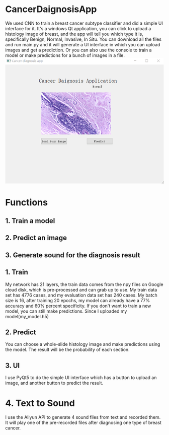 # CancerDaignosisApp
We used CNN to train a breast cancer subtype classifier and did a simple UI interface for it. It's a windows Qt application, you can click to upload a histology image of breast, and the app will tell you which type it is, specifically Benign, Normal, Invasive, In Situ.
You can download all the files and run main.py and it will generate a UI interface in which you can upload images and get a prediction.
Or you can also use the console to train a model or make predictions for a bunch of images in a file.
![alt text](https://github.com/WideSu/CancerDaignosisApp/blob/main/cancer%20diagnosis%20app.gif)
# Functions
## 1. Train a model
## 2. Predict an image
## 3. Generate sound for the diagnosis result
## 1. Train
My network has 21 layers, the train data comes from the npy files on Google cloud disk, which is pre-processed and can grab up to use. My train data set has 4776 cases, and my evaluation data set has 240 cases. My batch size is 16, after training 20 epochs, my model can already have a 77% accuracy and 60% percent specificity. 
If you don't want to train a new model, you can still make predictions. Since I uploaded my model(my_model.h5)
## 2. Predict
You can choose a whole-slide histology image and make predictions using the model. The result will be the probability of each section.
## 3. UI
I use PyQt5 to do the simple UI interface which has a button to upload an image, and another button to predict the result.
# 4. Text to Sound
I use the Aliyun API to generate 4 sound files from text and recorded them. It will play one of the pre-recorded files after diagnosing one type of breast cancer.
